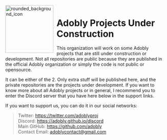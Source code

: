 <img width="150" height="150" align="right" style="float: left; margin: 0 10px 0 0;" alt="rounded_background_icon" src="https://cdn.discordapp.com/attachments/1160639884097241181/1170500142974128178/rounded_background_zoom50.png?ex=65594434&is=6546cf34&hm=2f1c71a2feee9fa57c0a7f91d22e3a572ba8237500005571bfa68e451e350476&">

# Adobly Projects Under Construction

This organization will work on some Adobly projects that are still under construction or development. Not all repositories are public because they are published in the official Adobly organization or simply the code is not public or opensource.  

It can be either of the 2. Only extra stuff will be published here, and the private repositories are the projects under development. If you want to know more about all Adobly projects or in general, I recommend you to enter the Discord server that you have here below in the support links.

If you want to support us, you can do it in our social networks:

> Twitter: https://twitter.com/adoblyproj  
> Discord: https://adobly.github.io/discord  
> Main GitHub: https://github.com/adobly  
> Contact Email: adoblycontact@gmail.com
